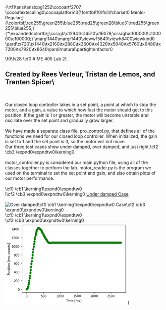 {\rtf1\ansi\ansicpg1252\cocoartf2707
\cocoatextscaling0\cocoaplatform0{\fonttbl\f0\fnil\fcharset0 Menlo-Regular;}
{\colortbl;\red255\green255\blue255;\red25\green28\blue31;\red255\green255\blue255;}
{\*\expandedcolortbl;;\cssrgb\c12941\c14510\c16078;\cssrgb\c100000\c100000\c100000;}
\margl1440\margr1440\vieww15640\viewh8400\viewkind0
\pard\tx720\tx1440\tx2160\tx2880\tx3600\tx4320\tx5040\tx5760\tx6480\tx7200\tx7920\tx8640\pardirnatural\partightenfactor0

\f0\fs28 \cf0 # ME 405 Lab 2\
## Created by Rees Verleur, Tristan de Lemos, and Trenten Spicer\
\
\
Our closed loop controller takes in a set point, a point at which to stop the motor, and a gain, a value to which how fast the motor should get to this position. If the gain is 1 or greater, the motor will become unstable and oscillate over the set point and gradually grow larger. \
\
We have made a separate class file, pro_control.py, that defines all of the functions we need for our closed loop controller. When initialized, the gain is set to 1 and the set point is 0, so the motor will not move.\
Our three test cases show under damped, over damped, and just right.\cf2 \cb3 \expnd0\expndtw0\kerning0
\
\
motor_controller.py is considered our main python file, using all of the classes together to perform the lab. motor_reader.py is the program we used on the terminal to set the set point and gain, and also obtain plots of our motor performance.\
\
\cf0 \cb1 \kerning1\expnd0\expndtw0 \
!\cf2 \cb3 \expnd0\expndtw0\kerning0
[Under damped Case](ExcessiveOscillation.png)\
\
![Over damped\cf0 \cb1 \kerning1\expnd0\expndtw0  Case\cf2 \cb3 \expnd0\expndtw0\kerning0
](Overdamped.png)\cf0 \cb1 \kerning1\expnd0\expndtw0 \
\cf2 \cb3 \expnd0\expndtw0\kerning0
\
![Perfect Case](GoodPerformance.png)}